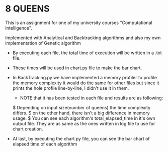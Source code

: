# 8 QUEENS

This is an assignment for one of my university courses "Computational Intelligence".

Implemented with Analytical and Backtracking algorithms and also my own implementation of Genetic algorithm

-   By executing each file, the total time of execution will be written in a .txt file.
-   These times will be used in chart.py file to make the bar chart.

-   In BackTracking.py we have implemented a memory profiler to profile the memory complexity
    it would do the same for other files but since it prints the hole profile line-by-line, I
    didn't use it in them.

    * NOTE that it has been tested in each file and results are as following:

    $   Depending on input size(number of queens) the time complexity differs.
    $   on the other hand, there isn't a big difference in memory usage.
    $   You can see each algorithm's total_elapsed_time in it's own output file.
        They are as same as the ones written in log file to use for chart creation.

- At last, by executing the chart.py file, you can see the bar chart of elapsed time of each algorithm

